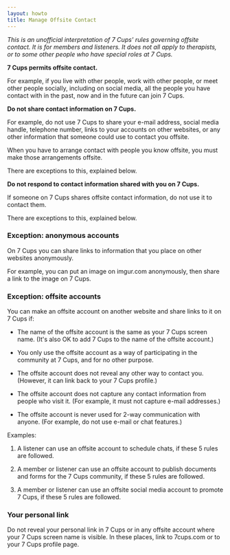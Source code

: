 ```yaml
---
layout: howto
title: Manage Offsite Contact
---
```

*This is an unofficial interpretation of 7 Cups' rules governing offsite contact. It is for members and listeners. It does not all apply to therapists, or to some other people who have special roles at 7 Cups.*

**7 Cups permits offsite contact.**

For example, if you live with other people, work with other people, or meet other people socially, including on social media, all the people you have contact with in the past, now and in the future can join 7 Cups.

**Do not share contact information on 7 Cups.**

For example, do not use 7 Cups to share your e-mail address, social media handle, telephone number, links to your accounts on other websites, or any other information that someone could use to contact you offsite.

When you have to arrange contact with people you know offsite, you must make those arrangements offsite.

There are exceptions to this, explained below.

**Do not respond to contact information shared with you on 7 Cups.**

If someone on 7 Cups shares offsite contact information, do not use it to contact them. 

There are exceptions to this, explained below.

### Exception: anonymous accounts

On 7 Cups you can share links to information that you place on other websites anonymously.

For example, you can put an image on imgur.com anonymously, then share a link to the image on 7 Cups.

### Exception: offsite accounts

You can make an offsite account on another website and share links to it on 7 Cups if:

- The name of the offsite account is the same as your 7 Cups screen name. (It's also OK to add 7 Cups to the name of the offsite account.)

- You only use the offsite account as a way of participating in the community at 7 Cups, and for no other purpose.

- The offsite account does not reveal any other way to contact you. (However, it can link back to your 7 Cups profile.)

- The offsite account does not capture any contact information from people who visit it. (For example, it must not capture e-mail addresses.)

- The offsite account is never used for 2-way communication with anyone. (For example, do not use e-mail or chat features.)

Examples:

1. A listener can use an offsite account to schedule chats, if these 5 rules are followed.

2. A member or listener can use an offsite account to publish documents and forms for the 7 Cups community, if these 5 rules are followed.

3. A member or listener can use an offsite social media account to promote 7 Cups, if these 5 rules are followed.

### Your personal link

Do not reveal your personal link in 7 Cups or in any offsite account where your 7 Cups screen name is visible. In these places, link to 7cups.com or to your 7 Cups profile page.
